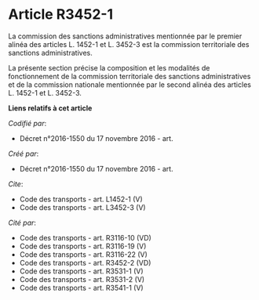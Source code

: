 # Article R3452-1

La commission des sanctions administratives mentionnée par le premier alinéa des articles L. 1452-1 et L. 3452-3 est la
commission territoriale des sanctions administratives. 

La présente section précise la composition et les modalités de fonctionnement de la commission territoriale des sanctions
administratives et de la commission nationale mentionnée par le second alinéa des articles L. 1452-1 et L. 3452-3.

**Liens relatifs à cet article**

_Codifié par_:

  - Décret n°2016-1550 du 17 novembre 2016 - art.

_Créé par_:

  - Décret n°2016-1550 du 17 novembre 2016 - art.

_Cite_:

  - Code des transports - art. L1452-1 (V)
  - Code des transports - art. L3452-3 (V)

_Cité par_:

  - Code des transports - art. R3116-10 (VD)
  - Code des transports - art. R3116-19 (V)
  - Code des transports - art. R3116-22 (V)
  - Code des transports - art. R3452-2 (VD)
  - Code des transports - art. R3531-1 (V)
  - Code des transports - art. R3531-2 (V)
  - Code des transports - art. R3541-1 (V)
